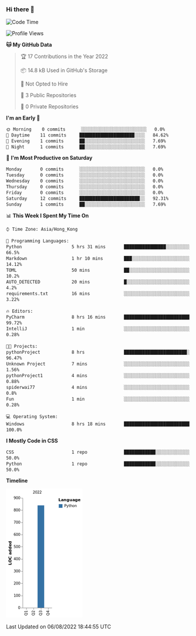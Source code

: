 ### Hi there 👋

<!--
**RoiexLee/RoiexLee** is a ✨ _special_ ✨ repository because its `README.md` (this file) appears on your GitHub profile.

Here are some ideas to get you started:

- 🔭 I’m currently working on ...
- 🌱 I’m currently learning ...
- 👯 I’m looking to collaborate on ...
- 🤔 I’m looking for help with ...
- 💬 Ask me about ...
- 📫 How to reach me: ...
- 😄 Pronouns: ...
- ⚡ Fun fact: ...
-->

<!--START_SECTION:waka-->
![Code Time](http://img.shields.io/badge/Code%20Time-0%20secs-blue)

![Profile Views](http://img.shields.io/badge/Profile%20Views-35-blue)

**🐱 My GitHub Data** 

> 🏆 17 Contributions in the Year 2022
 > 
> 📦 14.8 kB Used in GitHub's Storage 
 > 
> 🚫 Not Opted to Hire
 > 
> 📜 3 Public Repositories 
 > 
> 🔑 0 Private Repositories  
 > 
**I'm an Early 🐤** 

```text
🌞 Morning    0 commits      ░░░░░░░░░░░░░░░░░░░░░░░░░   0.0% 
🌆 Daytime    11 commits     █████████████████████░░░░   84.62% 
🌃 Evening    1 commits      ██░░░░░░░░░░░░░░░░░░░░░░░   7.69% 
🌙 Night      1 commits      ██░░░░░░░░░░░░░░░░░░░░░░░   7.69%

```
📅 **I'm Most Productive on Saturday** 

```text
Monday       0 commits      ░░░░░░░░░░░░░░░░░░░░░░░░░   0.0% 
Tuesday      0 commits      ░░░░░░░░░░░░░░░░░░░░░░░░░   0.0% 
Wednesday    0 commits      ░░░░░░░░░░░░░░░░░░░░░░░░░   0.0% 
Thursday     0 commits      ░░░░░░░░░░░░░░░░░░░░░░░░░   0.0% 
Friday       0 commits      ░░░░░░░░░░░░░░░░░░░░░░░░░   0.0% 
Saturday     12 commits     ███████████████████████░░   92.31% 
Sunday       1 commits      ██░░░░░░░░░░░░░░░░░░░░░░░   7.69%

```


📊 **This Week I Spent My Time On** 

```text
⌚︎ Time Zone: Asia/Hong_Kong

💬 Programming Languages: 
Python                   5 hrs 31 mins       ████████████████░░░░░░░░░   66.5% 
Markdown                 1 hr 10 mins        ███░░░░░░░░░░░░░░░░░░░░░░   14.12% 
TOML                     50 mins             ██░░░░░░░░░░░░░░░░░░░░░░░   10.2% 
AUTO_DETECTED            20 mins             █░░░░░░░░░░░░░░░░░░░░░░░░   4.2% 
requirements.txt         16 mins             ░░░░░░░░░░░░░░░░░░░░░░░░░   3.22%

🔥 Editors: 
PyCharm                  8 hrs 16 mins       █████████████████████████   99.72% 
IntelliJ                 1 min               ░░░░░░░░░░░░░░░░░░░░░░░░░   0.28%

🐱‍💻 Projects: 
pythonProject            8 hrs               ████████████████████████░   96.47% 
Unknown Project          7 mins              ░░░░░░░░░░░░░░░░░░░░░░░░░   1.56% 
pythonProject1           4 mins              ░░░░░░░░░░░░░░░░░░░░░░░░░   0.88% 
spiderwai77              4 mins              ░░░░░░░░░░░░░░░░░░░░░░░░░   0.8% 
Fun                      1 min               ░░░░░░░░░░░░░░░░░░░░░░░░░   0.28%

💻 Operating System: 
Windows                  8 hrs 18 mins       █████████████████████████   100.0%

```

**I Mostly Code in CSS** 

```text
CSS                      1 repo              ████████████░░░░░░░░░░░░░   50.0% 
Python                   1 repo              ████████████░░░░░░░░░░░░░   50.0%

```


**Timeline**

![Chart not found](https://raw.githubusercontent.com/RoiexLee/RoiexLee/main/charts/bar_graph.png) 


 Last Updated on 06/08/2022 18:44:55 UTC
<!--END_SECTION:waka-->
